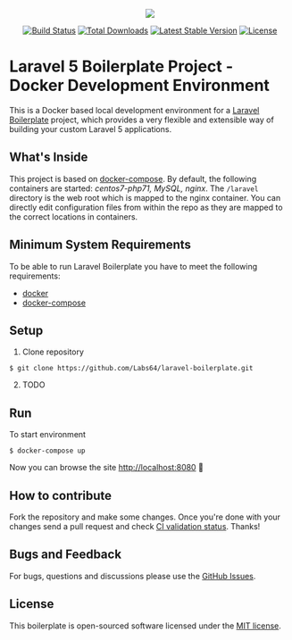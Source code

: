 <p align="center"><img src="https://laravel.com/assets/img/components/logo-laravel.svg"></p>

<p align="center">
<a href="https://travis-ci.org/Labs64/laravel-boilerplate"><img src="https://travis-ci.org/Labs64/laravel-boilerplate.svg" alt="Build Status"></a>
<a href="https://packagist.org/packages/labs64/laravel-boilerplate"><img src="https://poser.pugx.org/labs64/laravel-boilerplate/d/total.svg" alt="Total Downloads"></a>
<a href="https://packagist.org/packages/labs64/laravel-boilerplate"><img src="https://poser.pugx.org/labs64/laravel-boilerplate/v/stable.svg" alt="Latest Stable Version"></a>
<a href="https://packagist.org/packages/labs64/laravel-boilerplate"><img src="https://poser.pugx.org/labs64/laravel-boilerplate/license.svg" alt="License"></a>
</p>

# Laravel 5 Boilerplate Project - Docker Development Environment

This is a Docker based local development environment for a [Laravel Boilerplate](https://github.com/Labs64/laravel-boilerplate) project, which provides a very flexible and extensible way of building your custom Laravel 5 applications.

## What's Inside
This project is based on [docker-compose](https://docs.docker.com/compose/). By default, the following containers are started: _centos7-php71, MySQL, nginx_. The `/laravel` directory is the web root which is mapped to the nginx container.
You can directly edit configuration files from within the repo as they are mapped to the correct locations in containers.

## Minimum System Requirements
To be able to run Laravel Boilerplate you have to meet the following requirements:
* [docker](https://www.docker.com)
* [docker-compose](https://docs.docker.com/compose/)

## Setup
1. Clone repository
```
$ git clone https://github.com/Labs64/laravel-boilerplate.git
```
2. TODO


## Run

To start environment
```
$ docker-compose up
```

Now you can browse the site [http://localhost:8080](https://photolancer.zone)  🙌

## How to contribute

Fork the repository and make some changes.
Once you're done with your changes send a pull request and check [CI validation status](https://travis-ci.org/Labs64/laravel-boilerplate).
Thanks!

## Bugs and Feedback

For bugs, questions and discussions please use the [GitHub Issues](https://github.com/Labs64/laravel-boilerplate/issues).

## License

This boilerplate is open-sourced software licensed under the [MIT license](LICENSE).
